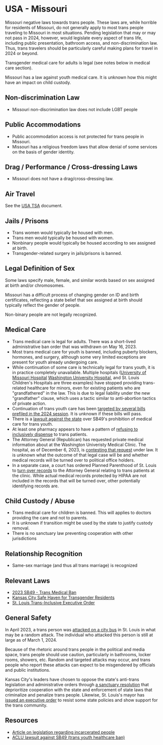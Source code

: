 # USA - Missouri

Missouri negative laws towards trans people. These laws
are, while horrible for residents of Missouri, do not generally
apply to most trans people traveling to Missouri in most
situations.  Pending legislation that may or may not pass in 2024,
however, would legislate every aspect of trans life, including public
presentation, bathroom access, and non-discrimination law.  Thus, trans
travelers should be particularly careful making plans for travel in
2024 or beyond.

Transgender medical care for adults is legal (see notes below in medical
care section).

Missouri has a law against youth medical care. It is unknown how this
might have an impact on child custody.

## Non-discrimination Law

 * Missouri non-discrimination law does not include LGBT people

## Public Accommodations

 * Public accommodation access is not protected for trans people in
   Missouri.
 * Missouri has a religious freedom laws that allow denial of some
   services on the basis of gender identity.

## Drag / Performance / Cross-dressing Laws

 * Missouri does not have a drag/cross-dressing law.

## Air Travel

See the [USA TSA](notes/tsa.md) document.

## Jails / Prisons

 * Trans women would typically be housed with men.
 * Trans men would typically be housed with women.
 * Nonbinary people would typically be housed according to sex
   assigned at birth.
 * Transgender-related surgery in jails/prisons is banned.

## Legal Definition of Sex

Some laws specify male, female, and similar words based on sex assigned
at birth and/or chromosomes.

Missouri has a difficult process of changing gender on ID and birth
certificates, reflecting a state belief that sex assigned at birth
should typically reflect the gender of people.

Non-binary people are not legally recognized.

## Medical Care

 * Trans medical care is legal for adults.  There was a short-lived
   administrative ban order that was withdrawn on May 16, 2023.
 * Most trans medical care for youth is banned, including puberty
   blockers, hormones, and surgery, although some very limited exceptions
   are present for youth already undergoing care.
 * While continuation of some care is technically legal for trans youth, it
   is in practice completely unavailable. Multiple hospitals ([University of
   Missouri Hospital](https://www.wabi.tv/video/2023/08/29/father-transgender-teen-says-mo-hospital-will-no-longer-provide-gender-affirming-care/)
   [Washington University
   Hospital](https://source.wustl.edu/2023/09/statement-on-washington-university-transgender-center/),
   and St. Louis Children's Hospitals are three examples) have stopped
   providing trans-related healthcare for minors, even for existing patients
   who are "grandfathered" in the law. This is due to legal liability
   under the new "grandfather" clause, which uses a tactic similar to
   anti-abortion tactics of private action.
 * Continuation of trans youth care has been [targeted by several bills prefiled in
   the 2024
   session](https://documents.house.mo.gov/billtracking/bills241/hlrbillspdf/3009H.01I.pdf).
   It is unknown if these bills will pass.
 * There is a [lawsuit against the
   state](https://www.aclu-mo.org/en/news/families-and-medical-providers-sue-missouri-block-transgender-youth-medical-care-ban)
   over SB49's prohibition of medical care for trans youth.
 * At least one pharmacy appears to have a pattern of [refusing to
   inclusively
   dispense](https://www.kansascity.com/news/local/article280392949.html)
   to trans patients.
 * The Attorney General (Republican) has requested private medical
   information about at the Washington Univeristy Medical Clinic.  The
   hospital, as of December 6, 2023, is [contesting that
   request](https://missouriindependent.com/briefs/wash-u-alleges-missouri-ag-illegally-sought-patient-records-from-transgender-center/)
   under law. It is unknown what the outcome of that legal case will be
   and whether medical records will be turned over to political office
   holders.
 * In a separate case, a court has ordered Planned Parenthood of St.
   Louis to [turn over
   records](https://www.stltoday.com/news/local/government-politics/article_d65b6842-f8d0-11ee-9814-e7625b653629.html)
   to the Attorney General relating to trans patients at the clinic.
   While actual medical records protected by HIPAA are not included in
   the records that will be turned over, other potentially identifying
   records are.

## Child Custody / Abuse

 * Trans medical care for children is banned.  This will applies to
   doctors providing the care and not to parents.
 * It is unknown if transition might be used by the state to justify
   custody removal.
 * There is no sanctuary law preventing cooperation with other
   jurisdictions
 
## Relationship Recognition

 * Same-sex marriage (and thus all trans marriage) is recognized

## Relevant Laws

 * [2023 SB49 - Trans Medical Ban](https://legiscan.com/MO/text/SB49/id/2755107)
 * [Kansas City Safe Haven for Transgender Residents](https://www.kcmo.gov/Home/Components/News/News/2040/1746)
 * [St. Louis Trans-Inclusive Executive Order](https://www.stlouis-mo.gov/government/departments/mayor/documents/executive-orders/upload/Draft-EO-Trans-Rights.pdf)

## General Safety

In April 2023, a trans person was [attacked on a city
bus](https://www.fbi.gov/wanted/seeking-info/hate-crime-1) in St. Louis
in what may be a random attack.  The individual who attacked this person
is still at large as of March 1, 2024.

Because of the rhetoric around trans people in the political and media
space, trans people should use caution, particularly in bathrooms,
locker rooms, showers, etc.  Random and targeted attacks may occur, and
trans people who report these attacks can expect to be misgendered by
officials and public institutions.

Kansas City's leaders have chosen to oppose the state's anti-trans
legislation and administrative orders through [a sanctuary
resolution](https://www.kcmo.gov/Home/Components/News/News/2040/1746)
that deprioritize cooperation with the state and enforcement of state
laws that criminalize and penalize trans people.  Likewise, St. Louis's
mayor has [issued an executive
order](https://www.stlouis-mo.gov/government/departments/mayor/documents/executive-orders/upload/Draft-EO-Trans-Rights.pdf)
to resist some state policies and show support for the trans community.

## Resources

 * [Article on legislation regarding incarcerated people](https://outinstl.com/we-have-to-fight-incarcerated-transgender-missourians-are-latest-target-of-missouri-lawmakers/)
 * [ACLU lawsuit against SB49 (trans youth healthcare ban)](https://www.aclu-mo.org/en/news/families-and-medical-providers-sue-missouri-block-transgender-youth-medical-care-ban)
